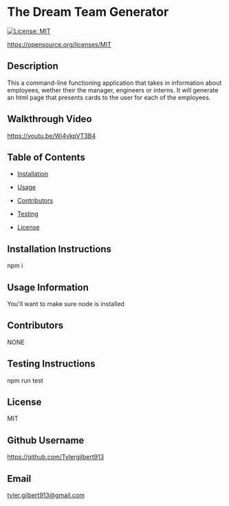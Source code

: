 
    
# The Dream Team Generator
    
[![License: MIT](https://img.shields.io/badge/License-MIT-yellow.svg)](https://opensource.org/licenses/MIT)

https://opensource.org/licenses/MIT
    
## Description 
    
This a command-line functioning application that takes in information about employees, wether their the manager, engineers or interns. It will generate an html page that presents cards to the user for each of the employees.

## Walkthrough Video

https://youtu.be/Wj4vkpVT3B4

## Table of Contents
    
* [Installation](#installation)
    
* [Usage](#usage)
    
* [Contributors](#contributing)
    
* [Testing](#test)
    
* [License](#license)
    
## Installation Instructions
    
npm i 
    
## Usage Information 
    
You'll want to make sure node is installed
    
## Contributors 
    
NONE
    
## Testing Instructions 
    
npm run test
    
## License
    
MIT
    
## Github Username
    
https://github.com/Tylergilbert913
    
## Email
    
tyler.gilbert913@gmail.com
    